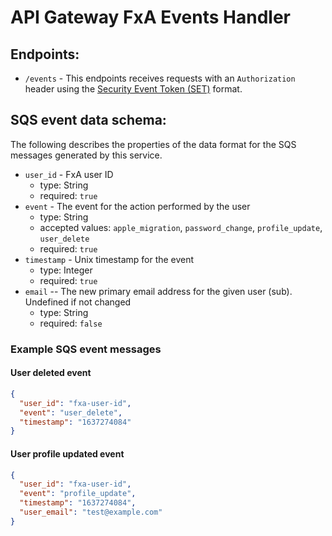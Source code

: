 # API Gateway FxA Events Handler

## Endpoints:

- `/events` - This endpoints receives requests with an `Authorization` header using the [Security Event Token (SET)](https://datatracker.ietf.org/doc/html/rfc8417) format.

## SQS event data schema:

The following describes the properties of the data format for the SQS messages generated by this service.

- `user_id` - FxA user ID
  - type: String
  - required: `true`
- `event` - The event for the action performed by the user
  - type: String
  - accepted values: `apple_migration`, `password_change`, `profile_update`, `user_delete`
  - required: `true`
- `timestamp` - Unix timestamp for the event
  - type: Integer
  - required: `true`
- `email` -- The new primary email address for the given user (sub). Undefined if not changed
  - type: String
  - required: `false`

### Example SQS event messages

#### User deleted event

```json
{
  "user_id": "fxa-user-id",
  "event": "user_delete",
  "timestamp": "1637274084"
}
```

#### User profile updated event

```json
{
  "user_id": "fxa-user-id",
  "event": "profile_update",
  "timestamp": "1637274084",
  "user_email": "test@example.com"
}
```
